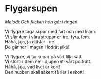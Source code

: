 # Flygarsupen
*Melodi: Och flickan hon går i ringen*

Vi flygare taga supar med fart och med kläm.  
Vi slår dem i våra strupar en tre, fyra, fem.  
Håhå, jaja, ja djävlar i dé.  
De går ner i magen i lodrät piké!  

Vi flygare, vi tar supar på vårt lilla sätt.  
Vi störtar dem ner i djupen uti vårt porträtt.  
Håhå, jaja, vad livet är kort!  
Den nubben skall säkert få fler i eskort!  